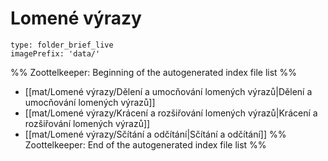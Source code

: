 # Lomené výrazy
```ccard
type: folder_brief_live
imagePrefix: 'data/'
```
%% Zoottelkeeper: Beginning of the autogenerated index file list  %%
-  [[mat/Lomené výrazy/Dělení a umocňování lomených výrazů|Dělení a umocňování lomených výrazů]]
-  [[mat/Lomené výrazy/Krácení a rozšiřování lomených výrazů|Krácení a rozšiřování lomených výrazů]]
-  [[mat/Lomené výrazy/Sčítání a odčítání|Sčítání a odčítání]]
%% Zoottelkeeper: End of the autogenerated index file list  %%
